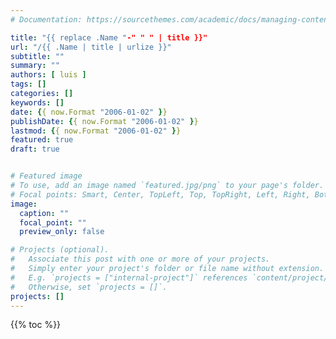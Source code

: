 ```yaml
---
# Documentation: https://sourcethemes.com/academic/docs/managing-content/

title: "{{ replace .Name "-" " " | title }}"
url: "/{{ .Name | title | urlize }}"
subtitle: ""
summary: ""
authors: [ luis ]
tags: []
categories: []
keywords: []
date: {{ now.Format "2006-01-02" }}
publishDate: {{ now.Format "2006-01-02" }}
lastmod: {{ now.Format "2006-01-02" }}
featured: true
draft: true


# Featured image
# To use, add an image named `featured.jpg/png` to your page's folder.
# Focal points: Smart, Center, TopLeft, Top, TopRight, Left, Right, BottomLeft, Bottom, BottomRight.
image:
  caption: ""
  focal_point: ""
  preview_only: false

# Projects (optional).
#   Associate this post with one or more of your projects.
#   Simply enter your project's folder or file name without extension.
#   E.g. `projects = ["internal-project"]` references `content/project/deep-learning/index.md`.
#   Otherwise, set `projects = []`.
projects: []
---
```


{{% toc %}}
